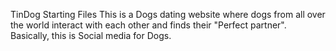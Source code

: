 TinDog Starting Files
This is a Dogs dating website where dogs from all over the world interact with each other and finds their "Perfect partner". Basically, this is Social media for Dogs.
